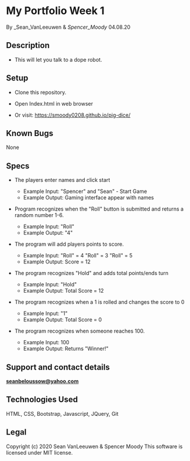 # My Portfolio Week 1

By _Sean_VanLeeuwen & _Spencer_Moody_ 04.08.20

## Description

* This will let you talk to a dope robot.

## Setup

* Clone this repository.

* Open Index.html in web browser

* Or visit: https://smoody0208.github.io/pig-dice/

## Known Bugs

None


## Specs

* The players enter names and click start
  * Example Input: "Spencer" and "Sean" - Start Game
  * Example Output: Gaming interface appear with names

* Program recognizes when the "Roll" button is submitted and returns a random number 1-6.
  * Example Input: "Roll"
  * Example Output: "4"

* The program will add players points to score. 
  * Example Input: "Roll" = 4 "Roll" = 3 "Roll" = 5
  * Example Output: Score = 12

* The program recognizes "Hold" and adds total points/ends turn
  * Example Input: "Hold"
  * Example Output: Total Score = 12

* The program recognizes when a 1 is rolled and changes the score to 0 
  * Example Input: "1"
  * Example Output: Total Score = 0

* The program recognizes when someone reaches 100.
  * Example Input: 100
  * Example Output: Returns "Winner!"

## Support and contact details

**seanbeloussow@yahoo.com**


## Technologies Used

HTML, CSS, Bootstrap, Javascript, JQuery, Git

## Legal

Copyright (c) 2020 Sean VanLeeuwen & Spencer Moody
This software is licensed under MIT license.